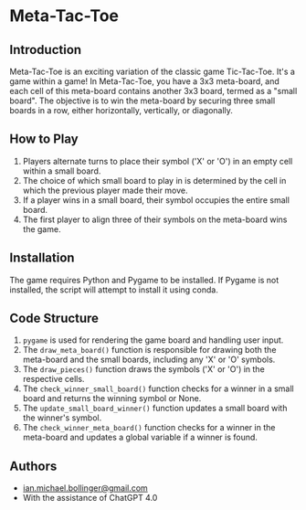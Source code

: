 # Meta-Tac-Toe

## Introduction

Meta-Tac-Toe is an exciting variation of the classic game Tic-Tac-Toe. It's a game within a game! 
In Meta-Tac-Toe, you have a 3x3 meta-board, and each cell of this meta-board contains another 3x3 board, termed as a "small board". 
The objective is to win the meta-board by securing three small boards in a row, either horizontally, vertically, or diagonally.

## How to Play

1. Players alternate turns to place their symbol ('X' or 'O') in an empty cell within a small board.
2. The choice of which small board to play in is determined by the cell in which the previous player made their move.
3. If a player wins in a small board, their symbol occupies the entire small board.
4. The first player to align three of their symbols on the meta-board wins the game.

## Installation

The game requires Python and Pygame to be installed. If Pygame is not installed, the script will attempt to install it using conda.

## Code Structure

1. `pygame` is used for rendering the game board and handling user input.
2. The `draw_meta_board()` function is responsible for drawing both the meta-board and the small boards, including any 'X' or 'O' symbols.
3. The `draw_pieces()` function draws the symbols ('X' or 'O') in the respective cells.
4. The `check_winner_small_board()` function checks for a winner in a small board and returns the winning symbol or None.
5. The `update_small_board_winner()` function updates a small board with the winner's symbol.
6. The `check_winner_meta_board()` function checks for a winner in the meta-board and updates a global variable if a winner is found.

## Authors

- ian.michael.bollinger@gmail.com
- With the assistance of ChatGPT 4.0
